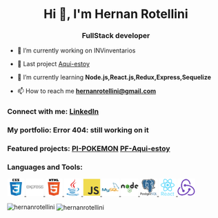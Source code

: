 <h1 align="center">Hi 👋, I'm Hernan Rotellini</h1>
<h3 align="center">FullStack developer</h3>

- 🔭 I’m currently working on INVinventarios

- 🔭 Last project [Aqui-estoy](https://github.com/GuidoDealbera/aqui-estoy)

- 🌱 I’m currently learning **Node.js,React.js,Redux,Express,Sequelize**

- 📫 How to reach me **hernanrotellini@gmail.com**

<h3 align="left">Connect with me: <a href="https://www.linkedin.com/in/hernanrotellini/" target="_blank">LinkedIn</a></h3>
<p align="left">
</p>
<h3 align="left">My portfolio: Error 404: still working on it</h3>
<p align="left">
</p>

<h3 align="left">Featured projects: <a href="https://github.com/HernanRotellini/PokeApiHenry" target="_blank">PI-POKEMON</a><span>     </span> <a href="https://github.com/GuidoDealbera/aqui-estoy" target="_blank">PF-Aqui-estoy</a></h3>
<p align="left">
</p>
<h3 align="left">Languages and Tools:</h3>
<p align="left"> <a href="https://www.w3schools.com/css/" target="_blank" rel="noreferrer"> <img src="https://raw.githubusercontent.com/devicons/devicon/master/icons/css3/css3-original-wordmark.svg" alt="css3" width="40" height="40"/> </a> <a href="https://expressjs.com" target="_blank" rel="noreferrer"> <img src="https://raw.githubusercontent.com/devicons/devicon/master/icons/express/express-original-wordmark.svg" alt="express" width="40" height="40"/> </a> <a href="https://www.w3.org/html/" target="_blank" rel="noreferrer"> <img src="https://raw.githubusercontent.com/devicons/devicon/master/icons/html5/html5-original-wordmark.svg" alt="html5" width="40" height="40"/> </a> <a href="https://www.java.com" target="_blank" rel="noreferrer"> <img src="https://raw.githubusercontent.com/devicons/devicon/master/icons/java/java-original.svg" alt="java" width="40" height="40"/> </a> <a href="https://developer.mozilla.org/en-US/docs/Web/JavaScript" target="_blank" rel="noreferrer"> <img src="https://raw.githubusercontent.com/devicons/devicon/master/icons/javascript/javascript-original.svg" alt="javascript" width="40" height="40"/> </a> <a href="https://www.mysql.com/" target="_blank" rel="noreferrer"> <img src="https://raw.githubusercontent.com/devicons/devicon/master/icons/mysql/mysql-original-wordmark.svg" alt="mysql" width="40" height="40"/> </a> <a href="https://nodejs.org" target="_blank" rel="noreferrer"> <img src="https://raw.githubusercontent.com/devicons/devicon/master/icons/nodejs/nodejs-original-wordmark.svg" alt="nodejs" width="40" height="40"/> </a> <a href="https://www.postgresql.org" target="_blank" rel="noreferrer"> <img src="https://raw.githubusercontent.com/devicons/devicon/master/icons/postgresql/postgresql-original-wordmark.svg" alt="postgresql" width="40" height="40"/> </a> <a href="https://reactjs.org/" target="_blank" rel="noreferrer"> <img src="https://raw.githubusercontent.com/devicons/devicon/master/icons/react/react-original-wordmark.svg" alt="react" width="40" height="40"/> </a> <a href="https://redux.js.org" target="_blank" rel="noreferrer"> <img src="https://raw.githubusercontent.com/devicons/devicon/master/icons/redux/redux-original.svg" alt="redux" width="40" height="40"/> </a> </p>

<p><img align="left" src="https://github-readme-stats.vercel.app/api/top-langs?username=hernanrotellini&show_icons=true&theme=dark&title_color=2b00ff&text_color=ffffff&hide_border=true&locale=en&layout=compact" alt="hernanrotellini" /></p>

<p>&nbsp;<img align="center" src="https://github-readme-stats.vercel.app/api?username=hernanrotellini&show_icons=true&theme=dark&title_color=2b00ff&text_color=ffffff&hide_border=true&locale=en" alt="hernanrotellini" /></p>
